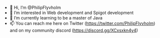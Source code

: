 - 👋 Hi, I’m @PhilipFlyvholm
- 👀 I’m interested in Web development and Spigot development
- 🌱 I’m currently learning to be a master of Java
- 📫 You can reach me here on Twitter (https://twitter.com/PhilipFlyvholm) and on my community discord (https://discord.gg/XCxsxkn4y4)
